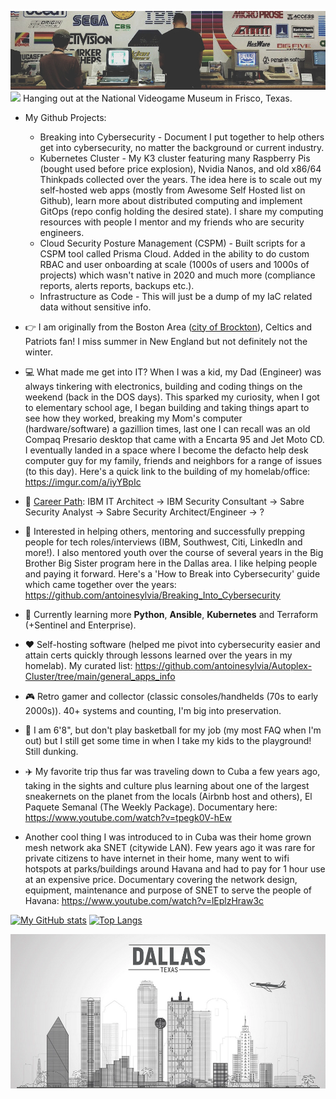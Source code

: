 ![banner](https://github.com/antoinesylvia/antoinesylvia/blob/main/banner.jpg)
![](https://komarev.com/ghpvc/?username=antoinesylvia&color=grey) Hanging out at the National Videogame Museum in Frisco, Texas.

- My Github Projects:
  * Breaking into Cybersecurity - Document I put together to help others get into cybersecurity, no matter the background or current industry.
  * Kubernetes Cluster - My K3 cluster featuring many Raspberry Pis (bought used before price explosion), Nvidia Nanos, and old x86/64 Thinkpads collected over the years. The idea here is to scale out my self-hosted web apps (mostly from Awesome Self Hosted list on Github), learn more about distributed computing and implement GitOps (repo config holding the desired state). I share my computing resources with people I mentor and my friends who are security engineers.
  * Cloud Security Posture Management (CSPM) - Built scripts for a CSPM tool called Prisma Cloud. Added in the ability to do custom RBAC and user onboarding at scale (1000s of users and 1000s of projects) which wasn't native in 2020 and much more (compliance reports, alerts reports, backups etc.). 
  * Infrastructure as Code - This will just be a dump of my IaC related data without sensitive info. 

-   :point_right: I am originally from the Boston Area ([city of Brockton](https://www.youtube.com/watch?v=icGphpZFYVw&t=1127s)), Celtics and Patriots fan! I miss summer in New England but not definitely not the winter.
-   :computer: What made me get into IT? When I was a kid, my Dad (Engineer) was always tinkering with electronics, building and coding things on the weekend (back in the DOS days). This sparked my curiosity, when I got to elementary school age, I began building and taking things apart to see how they worked, breaking my Mom's computer (hardware/software) a gazillion times, last one I can recall was an old Compaq Presario desktop that came with a Encarta 95 and Jet Moto CD. I eventually landed in a space where I become the defacto help desk computer guy for my family, friends and neighbors for a range of issues (to this day). Here's a quick link to the building of my homelab/office: https://imgur.com/a/iyYBpIc
-   :construction_worker: [Career Path](https://www.linkedin.com/in/antoinesylvia/): IBM IT Architect -> IBM Security Consultant -> Sabre Security Analyst -> Sabre Security Architect/Engineer -> ?
-   :monocle_face: Interested in helping others, mentoring and successfully prepping people for tech roles/interviews (IBM, Southwest, Citi, LinkedIn and more!). I also mentored youth over the course of several years in the Big Brother Big Sister program here in the Dallas area. I like helping people and paying it forward. Here's a 'How to Break into Cybersecurity' guide which came together over the years: https://github.com/antoinesylvia/Breaking_Into_Cybersecurity
-   :seedling: Currently learning more **Python**, **Ansible**, **Kubernetes** and Terraform (+Sentinel and Enterprise).
-   :heart: Self-hosting software (helped me pivot into cybersecurity easier and attain certs quickly through lessons learned over the years in my homelab). My curated list: https://github.com/antoinesylvia/Autoplex-Cluster/tree/main/general_apps_info
-   :video_game: Retro gamer and collector (classic consoles/handhelds (70s to early 2000s)). 40+ systems and counting, I'm big into preservation.

-   :basketball: I am 6'8", but don't play basketball for my job (my most FAQ when I'm out) but I still get some time in when I take my kids to the playground! Still dunking.
-   ✈️ My favorite trip thus far was traveling down to Cuba a few years ago, taking in the sights and culture plus learning about one of the largest sneakernets on the planet from the locals (Airbnb host and others), El Paquete Semanal (The Weekly Package). Documentary here: https://www.youtube.com/watch?v=tpegk0V-hEw
-   Another cool thing I was introduced to in Cuba was their home grown mesh network aka SNET (citywide LAN). Few years ago it was rare for private citizens to have internet in their home, many went to wifi hotspots at parks/buildings around Havana and had to pay for 1 hour use at an expensive price. Documentary covering the network design, equipment, maintenance and purpose of SNET to serve the people of Havana: https://www.youtube.com/watch?v=lEplzHraw3c

[![My GitHub stats](https://github-readme-stats.vercel.app/api?username=antoinesylvia&theme=dark&show_icons=true)](https://github.com/anuraghazra/github-readme-stats)
[![Top Langs](https://github-readme-stats.vercel.app/api/top-langs/?username=antoinesylvia&theme=dark&show_icons=true)](https://github.com/anuraghazra/github-readme-stats)


![banner0](https://github.com/antoinesylvia/antoinesylvia/blob/main/dallas.PNG)
